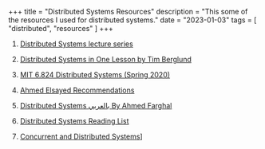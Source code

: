 +++
title = "Distributed Systems Resources"
description = "This some of the resources I used for distributed systems."
date = "2023-01-03"
tags = [
    "distributed",
    "resources"
]
+++

1. [Distributed Systems lecture series](https://www.youtube.com/playlist?list=PLeKd45zvjcDFUEv_ohr_HdUFe97RItdiB)

2. [Distributed Systems in One Lesson by Tim Berglund](https://www.youtube.com/watch?v=Y6Ev8GIlbxc)

3. [MIT 6.824 Distributed Systems (Spring 2020)](https://www.youtube.com/playlist?list=PLrw6a1wE39_tb2fErI4-WkMbsvGQk9_UB)

4. [Ahmed Elsayed Recommendations](https://www.linkedin.com/posts/ahmadelkhawaga_distributed-systems-11-introduction-activity-7047771920825503745-73To?utm_source=share&utm_medium=member_desktop)

5. [Distributed Systems بالعربي By Ahmed Farghal](https://www.youtube.com/playlist?list=PLald6EODoOJW3alE1oPAkGF0bHZkPIeTK)

6. [Distributed Systems Reading List](https://dancres.github.io/Pages/)

7. [Concurrent and Distributed Systems](https://www.cl.cam.ac.uk/teaching/2122/ConcDisSys/)]
